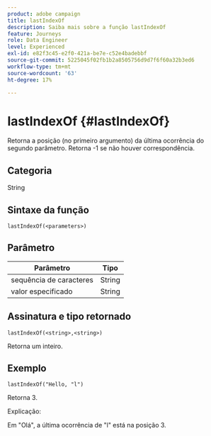 ```yaml
---
product: adobe campaign
title: lastIndexOf
description: Saiba mais sobre a função lastIndexOf
feature: Journeys
role: Data Engineer
level: Experienced
exl-id: e82f3c45-e2f0-421a-be7e-c52e4badebbf
source-git-commit: 5225045f02fb1b2a8505756d9d7f6f60a32b3ed6
workflow-type: tm+mt
source-wordcount: '63'
ht-degree: 17%

---
```


# lastIndexOf {#lastIndexOf}

Retorna a posição (no primeiro argumento) da última ocorrência do segundo parâmetro. Retorna -1 se não houver correspondência.

## Categoria

String

## Sintaxe da função

`lastIndexOf(<parameters>)`

## Parâmetro

| Parâmetro | Tipo |
|-----------|------------------|
| sequência de caracteres | String |
| valor especificado | String |

## Assinatura e tipo retornado

`lastIndexOf(<string>,<string>)`

Retorna um inteiro.

## Exemplo

`lastIndexOf("Hello, "l")`

Retorna 3.

Explicação:

Em &quot;Olá&quot;, a última ocorrência de &quot;l&quot; está na posição 3.
